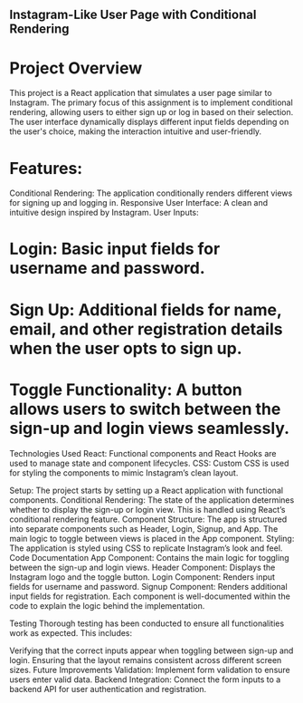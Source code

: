 ## Instagram-Like User Page with Conditional Rendering
# Project Overview
This project is a React application that simulates a user page similar to Instagram. The primary focus of this assignment is to implement conditional rendering, allowing users to either sign up or log in based on their selection. The user interface dynamically displays different input fields depending on the user's choice, making the interaction intuitive and user-friendly.

# Features: 
Conditional Rendering: The application conditionally renders different views for signing up and logging in.
Responsive User Interface: A clean and intuitive design inspired by Instagram.
User Inputs:
# Login: Basic input fields for username and password.
# Sign Up: Additional fields for name, email, and other registration details when the user opts to sign up.
# Toggle Functionality: A button allows users to switch between the sign-up and login views seamlessly.
Technologies Used
React: Functional components and React Hooks are used to manage state and component lifecycles.
CSS: Custom CSS is used for styling the components to mimic Instagram’s clean layout.

Setup: The project starts by setting up a React application with functional components.
Conditional Rendering: The state of the application determines whether to display the sign-up or login view. This is handled using React’s conditional rendering feature.
Component Structure: The app is structured into separate components such as Header, Login, Signup, and App. The main logic to toggle between views is placed in the App component.
Styling: The application is styled using CSS to replicate Instagram’s look and feel.
Code Documentation
App Component: Contains the main logic for toggling between the sign-up and login views.
Header Component: Displays the Instagram logo and the toggle button.
Login Component: Renders input fields for username and password.
Signup Component: Renders additional input fields for registration.
Each component is well-documented within the code to explain the logic behind the implementation.

Testing
Thorough testing has been conducted to ensure all functionalities work as expected. This includes:

Verifying that the correct inputs appear when toggling between sign-up and login.
Ensuring that the layout remains consistent across different screen sizes.
Future Improvements
Validation: Implement form validation to ensure users enter valid data.
Backend Integration: Connect the form inputs to a backend API for user authentication and registration.
